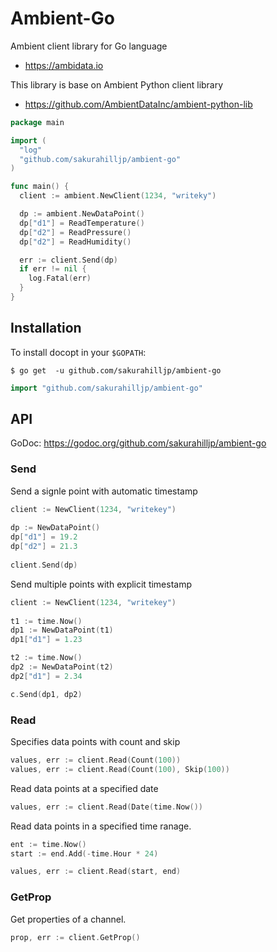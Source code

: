 Ambient-Go
=====================

Ambient client library for Go language

  * https://ambidata.io

This library is base on Ambient Python client library
  * https://github.com/AmbientDataInc/ambient-python-lib

```go
package main

import (
  "log"
  "github.com/sakurahilljp/ambient-go"
)

func main() {
  client := ambient.NewClient(1234, "writeky")

  dp := ambient.NewDataPoint()
  dp["d1"] = ReadTemperature()
  dp["d2"] = ReadPressure()
  dp["d2"] = ReadHumidity()

  err := client.Send(dp)
  if err != nil {
    log.Fatal(err)
  }
}
```

## Installation


To install docopt in your `$GOPATH`:

```console
$ go get  -u github.com/sakurahilljp/ambient-go
```

```go
import "github.com/sakurahilljp/ambient-go"
```

## API

GoDoc: https://godoc.org/github.com/sakurahilljp/ambient-go

### Send

Send a signle point with automatic timestamp

```go
client := NewClient(1234, "writekey")
	
dp := NewDataPoint()
dp["d1"] = 19.2
dp["d2"] = 21.3
  
client.Send(dp)
```

Send multiple points with explicit timestamp

```go
client := NewClient(1234, "writekey")
	
t1 := time.Now()
dp1 := NewDataPoint(t1)
dp1["d1"] = 1.23

t2 := time.Now()
dp2 := NewDataPoint(t2)
dp2["d1"] = 2.34

c.Send(dp1, dp2)
```


### Read

Specifies data points with count and skip
```go
values, err := client.Read(Count(100))
values, err := client.Read(Count(100), Skip(100))
```

Read data points at a specified date
```go
values, err := client.Read(Date(time.Now())
```

Read data points in a specified time ranage.
```go
ent := time.Now()
start := end.Add(-time.Hour * 24)

values, err := client.Read(start, end)
```

### GetProp

Get properties of a channel.
```go
prop, err := client.GetProp()
```
